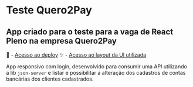 # Teste Quero2Pay
## App criado para o teste para a vaga de React Pleno na empresa Quero2Pay

🚀 - [Acesso ao deploy](https://viniciusmelo.herokuapp.com/login)
✨ - [Acesso ao layout da UI utilizada](https://www.figma.com/file/B8xPw4CYWqJNCEt8z6uX6d/Q2-Teste?node-id=0%3A1)

App responsivo com login, desenvolvido para consumir uma API utilizando a lib `json-server` e listar e possibilitar a alteração dos cadastros de contas bancárias dos clientes cadastrados.
